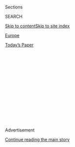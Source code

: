 <div id="app">

<div>

<div>

<div>

<div class="NYTAppHideMasthead css-1q2w90k e1suatyy0">

<div class="section css-ui9rw0 e1suatyy2">

<div class="css-eph4ug er09x8g0">

<div class="css-6n7j50">

</div>

<span class="css-1dv1kvn">Sections</span>

<div class="css-10488qs">

<span class="css-1dv1kvn">SEARCH</span>

</div>

[Skip to content](#site-content)[Skip to site
index](#site-index)

</div>

<div id="masthead-section-label" class="css-1wr3we4 eaxe0e00">

[Europe](https://www.nytimes.com/section/world/europe)

</div>

<div class="css-10698na e1huz5gh0">

</div>

</div>

<div id="masthead-bar-one" class="section hasLinks css-15hmgas e1csuq9d3">

<div class="css-uqyvli e1csuq9d0">

</div>

<div class="css-1uqjmks e1csuq9d1">

</div>

<div class="css-9e9ivx">

[](https://myaccount.nytimes.com/auth/login?response_type=cookie&client_id=vi)

</div>

<div class="css-1bvtpon e1csuq9d2">

[Today’s
Paper](https://www.nytimes.com/section/todayspaper)

</div>

</div>

</div>

</div>

<div data-aria-hidden="false">

<div id="site-content" data-role="main">

<div>

<div class="css-1aor85t" style="opacity:0.000000001;z-index:-1;visibility:hidden">

<div class="css-1hqnpie">

<div class="css-epjblv">

<span class="css-17xtcya">[Europe](/section/world/europe)</span><span class="css-x15j1o">|</span><span class="css-fwqvlz">Geert
Wilders, Reclusive Provocateur, Rises Before Dutch
Vote</span>

</div>

<div class="css-k008qs">

<div class="css-1iwv8en">

<span class="css-18z7m18"></span>

<div>

</div>

</div>

<span class="css-1n6z4y">https://nyti.ms/2muI6pw</span>

<div class="css-1705lsu">

<div class="css-4xjgmj">

<div class="css-4skfbu" data-role="toolbar" data-aria-label="Social Media Share buttons, Save button, and Comments Panel with current comment count" data-testid="share-tools">

  - 
  - 
  - 
  - 
    
    <div class="css-6n7j50">
    
    </div>

  - 
  - 

</div>

</div>

</div>

</div>

</div>

</div>

<div class="css-13pd83m">

</div>

<div id="top-wrapper" class="css-1sy8kpn">

<div id="top-slug" class="css-l9onyx">

Advertisement

</div>

[Continue reading the main
story](#after-top)

<div class="ad top-wrapper" style="text-align:center;height:100%;display:block;min-height:250px">

<div id="top" class="place-ad" data-position="top" data-size-key="top">

</div>

</div>

<div id="after-top">

</div>

</div>

<div id="sponsor-wrapper" class="css-1hyfx7x">

<div id="sponsor-slug" class="css-19vbshk">

Supported by

</div>

[Continue reading the main
story](#after-sponsor)

<div id="sponsor" class="ad sponsor-wrapper" style="text-align:center;height:100%;display:block">

</div>

<div id="after-sponsor">

</div>

</div>

<div class="css-1vkm6nb ehdk2mb0">

# Geert Wilders, Reclusive Provocateur, Rises Before Dutch Vote

</div>

<div class="css-79elbk" data-testid="photoviewer-wrapper">

<div class="css-z3e15g" data-testid="photoviewer-wrapper-hidden">

</div>

<div class="css-1a48zt4 ehw59r15" data-testid="photoviewer-children">

![<span class="css-16f3y1r e13ogyst0" data-aria-hidden="true">Geert
Wilders, center, a far-right icon and one-man political party of the
Netherlands, greeting supporters during a campaign stop in Spijkenisse
this
month.</span><span class="css-cnj6d5 e1z0qqy90" itemprop="copyrightHolder"><span class="css-1ly73wi e1tej78p0">Credit...</span><span><span>Sergey
Ponomarev for The New York
Times</span></span></span>](https://static01.nyt.com/images/2017/02/28/world/28Wilders01/28Wilders01-articleInline-v2.jpg?quality=75&auto=webp&disable=upscale)

</div>

</div>

<div class="css-xt80pu e12qa4dv0">

<div class="css-18e8msd">

<div class="css-vp77d3 epjyd6m0">

<div class="css-1baulvz">

By [<span class="css-1baulvz last-byline" itemprop="name">Alissa J.
Rubin</span>](https://www.nytimes.com/by/alissa-j-rubin)

</div>

</div>

  - Feb. 27,
    2017

  - 
    
    <div class="css-4xjgmj">
    
    <div class="css-d8bdto" data-role="toolbar" data-aria-label="Social Media Share buttons, Save button, and Comments Panel with current comment count" data-testid="share-tools">
    
      - 
      - 
      - 
      - 
        
        <div class="css-6n7j50">
        
        </div>
    
      - 
      - 
    
    </div>
    
    </div>

</div>

</div>

<div class="section meteredContent css-1r7ky0e" name="articleBody" itemprop="articleBody">

<div class="css-1fanzo5 StoryBodyCompanionColumn">

<div class="css-53u6y8">

SPIJKENISSE, the Netherlands — He wants to end immigration from Muslim
countries, tax head scarves and ban the Quran. He is partly of
Indonesian heritage, and dyes his hair bright blond. He is omnipresent
on social media but lives as a political phantom under police
protection, rarely campaigning in person and reportedly sleeping in a
different location every night.

He has structured his party so that he is the only official, giving him
the liberty to remain, above all things, in complete control, and a
provocateur and an uncompromising verbal bomb thrower.

Geert Wilders, far-right icon, is one of Europe’s unusual politicians,
not least because he comes from the Netherlands, one of Europe’s most
socially liberal countries, with a centuries-long tradition of promoting
religious tolerance and welcoming immigrants.

How he and his party fare in the March 15 elections could well signal
how the far right will do in pivotal elections in France, Germany and
possibly Italy later this year, and ultimately determine the future of
the European Union. Mr. Wilders (pronounced VIL-ders) has promised to
demand a “Nexit” referendum on whether the Netherlands should follow
Britain’s example and leave the union.

</div>

</div>

<div class="css-1fanzo5 StoryBodyCompanionColumn">

<div class="css-53u6y8">

“The Netherlands is kind of a bellwether, a lot of trends manifest
themselves here first,” said Hans Anker, a Dutch political strategist
who has worked both in the Netherlands and the United States.

“I wouldn’t rule out that Wilders could be prime minister,” he added.
“This one is fundamentally unpredictable.”

Remarkably, Mr. Wilders, 53, has managed to build a movement despite his
infrequent public appearances. Living under threat since the police
discovered plots against him in 2004 has turned him into a politician
ahead of his time, using the internet and later social media to talk to
voters without the filter of journalists.

It has proved a particularly effective means of reaching disillusioned
citizens. Other politicians have followed his lead but almost none have
done it as effectively, Dutch experts
said.

</div>

</div>

<div class="css-1sngw6j">

[](https://www.nytimes.com/interactive/2017/02/28/world/europe/netherlands-immigration-election.html)

<div class="css-1eoytci">

![](https://static01.nyt.com/images/2017/02/28/world/europe/28netherlands-callout/28netherlands-callout-thumbLarge.jpg)

</div>

<div class="css-1rha1bf">

## Are You in the Netherlands? Share Your Thoughts on Immigration

We want to hear from people in the Netherlands about how immigration has
affected their lives and views.

</div>

</div>

<div class="css-1fanzo5 StoryBodyCompanionColumn">

<div class="css-53u6y8">

“He’s the most strategic, smartest politician out there,” said Sarah de
Lange, a political science professor at the University of Amsterdam.
“He’s very skilled. He’s a very good debater. He has media savvy.
Internationally, he’s compared to Trump. But with Wilders every tweet is
thought through, calculated. With Trump it’s emotional.”

</div>

</div>

<div class="css-1fanzo5 StoryBodyCompanionColumn">

<div class="css-53u6y8">

Right now Mr. Wilders’s party looks set to win more seats than any other
or to come in second. However, he has historically polled better before
elections than he has performed in them. Still, after pollsters
underestimated the likelihood of both Brexit and the victory of Donald
Trump last year, no one is relying on predictions.

But whether Mr. Wilders’s party wins the most votes, or enters a
government, hardly matters. He has already succeeded in one of his main
ambitions — to push politics in the Netherlands to the right and make
possible a conversation about shutting out immigrants and dismantling
the European Union that was unthinkable not long ago.

Mr. Wilders is close ideologically to Marine Le Pen of France, the
far-right National Front leader who is set to make it to a runoff in
presidential elections this spring. He was also close to Mr. Trump’s
campaign, and is sometimes even called the “Dutch Trump,” though he has
a far longer political history and as many differences as similarities.

Like Mr. Trump, Mr. Wilders is unafraid to say things in the most
direct, divisive, dismissive, and often disparaging and insulting of
ways. Similar to Mr. Trump, many of his supporters feel buoyed and
relieved that he is giving voice to what they cannot say, or feel they
are not supposed to say.

Last week Mr. Wilders [delighted in publicly referring to “Moroccan
scum”](https://www.nytimes.com/2017/02/18/world/europe/geert-wilders-netherlands-freedom-party-moroccan-immigrants.html?rref=collection%2Ftimestopic%2FWilders%2C%20Geert&action=click&contentCollection=timestopics&region=stream&module=stream_unit&version=latest&contentPlacement=1&pgtype=collection&_r=0)
before a gaggle of reporters. He has called the hijab a “useless piece
of cloth.” He has been
[convicted](https://www.nytimes.com/2016/12/09/world/europe/geert-wilders-netherlands-trial.html)
of inciting discrimination and insulting an ethnic group, but was let
off without a penalty.

The one time Mr. Wilders was in government, in 2010, he had an informal
liaison with the mainstream conservative party’s coalition, but he
bolted when it wanted to cut back pension benefits. Those in his
parliamentary group are not technically members of his party, allowing
Mr. Wilders to entirely control his party’s platform and
decision-making.

</div>

</div>

<div class="css-1fanzo5 StoryBodyCompanionColumn">

<div class="css-53u6y8">

Being a party of one also allows him to avoid most campaign finance and
disclosure rules, leaving the sources of his money murky, though he
receives funding from at least one American conservative group.

</div>

</div>

![<span class="css-16f3y1r e13ogyst0">This is Geert Wilders, a far-right
Dutch politician with aspirations to be the next prime minister of the
Netherlands. He has compared the Quran to "Mein Kampf" and has called
Moroccans
"scum."</span><span class="css-cch8ym"><span class="css-1dv1kvn">Credit</span><span class="css-cnj6d5 e1z0qqy90" itemprop="copyrightHolder"><span class="css-1ly73wi e1tej78p0">Credit...</span><span>Bart
Maat/Agence France-Presse — Getty
Images</span></span></span>](https://static01.nyt.com/images/2017/03/13/world/00wilders-video/00wilders-video-videoSixteenByNine3000.jpg)

<div class="css-1fanzo5 StoryBodyCompanionColumn">

<div class="css-53u6y8">

Mr. Wilders describes himself as an outsider. Yet he is the
third-longest-sitting member of the Dutch Parliament and has spent his
life in politics since he was about 28.

In recent years, because of the apparent threats against him, Mr.
Wilders has become progressively more isolated. He sees his wife once or
twice a week and has cut off his brother, who disagrees with him
politically, the brother has said in media interviews. He maintains the
image of being present through carefully dispensing Twitter posts,
videos and television interviews. His rare public appearances guarantee
that every time he ventures out he attracts a media circus.

Last week, he suspended his campaign appearances altogether after
reports that a member of his police security detail was suspected of
leaking his movements to a Dutch-Moroccan criminal gang.

Still, he manages to travel to give speeches outside the Netherlands,
including at the Republican convention in Cleveland, where [he
spoke](https://www.youtube.com/watch?v=5GJC17c2sfk) at the “Milo
Yiannopoulos Wake Up Party,” a gathering of lesbians, gays, bisexuals
and transgender people for Mr. Trump.

He has also traveled on many occasions to Israel, for which he developed
a deep affection after spending months on a kibbutz as a young man. He
is described by political compatriots as friendly with Benjamin
Netanyahu, the right-wing Israeli prime minister.

</div>

</div>

<div class="css-1fanzo5 StoryBodyCompanionColumn">

<div class="css-53u6y8">

Over time, Mr. Wilders’s own positions have hardened, his colleagues
said. He arrived in The Hague, the Netherlands, in 1991-92 as a
parliamentary assistant in the mainstream conservative party then led by
Frits Bolkestein.

Today Mr. Bolkestein likens Mr. Wilders to “the sorcerer’s apprentice,”
who, the story goes, uses one of his newly learned spells to enchant a
broom into washing the floor for him.

Soon the water is all over, and he realizes that he does not know how to
stop the broom. He tries splitting it in two with an ax, but then there
are two brooms, then four. “The apprentice can’t stop,” Mr. Bolkestein
said.

</div>

</div>

<div class="css-79elbk" data-testid="photoviewer-wrapper">

<div class="css-z3e15g" data-testid="photoviewer-wrapper-hidden">

</div>

<div class="css-1a48zt4 ehw59r15" data-testid="photoviewer-children">

![<span class="css-16f3y1r e13ogyst0" data-aria-hidden="true">Mr.
Wilders’s supporters during a campaign event. Like President Trump, Mr.
Wilders is unafraid to say things in direct and divisive
ways.</span><span class="css-cnj6d5 e1z0qqy90" itemprop="copyrightHolder"><span class="css-1ly73wi e1tej78p0">Credit...</span><span>Sergey
Ponomarev for The New York
Times</span></span>](https://static01.nyt.com/images/2017/02/28/world/28Wilders03/28Wilders03-articleInline.jpg?quality=75&auto=webp&disable=upscale)

</div>

</div>

<div class="css-1fanzo5 StoryBodyCompanionColumn">

<div class="css-53u6y8">

It is an apt description of Mr. Wilders, who sometimes seems to try to
outdo himself more for shock value and to grab attention than for
practical effect, particularly on immigration.

“In 2012 his position was no new mosques in the Netherlands; now it is
‘close all the mosques,’ ” said Michiel Servaes, a Labor Party member
in Parliament who has served with him. “In 2012 it was limit asylum
seekers to 1,000 a year; now it’s ‘no new asylum seekers.’ ”

Yet Mr. Wilders’s stands have brought the mainstream right to advocate
strict limits on aid for immigrants and helped spawn new small
right-wing parties, all with strong positions against immigration and in
support of stricter rules to push immigrants to accept Dutch culture,
Mr. Servaes said.

</div>

</div>

<div class="css-1fanzo5 StoryBodyCompanionColumn">

<div class="css-53u6y8">

E. C. Hendriks, a political sociologist who is allied with a new
far-right party, the Forum for Democracy, says unease with immigration
and disillusionment with the European Union are rife. “Certain groups in
Dutch society have had trouble integrating,” he said.

Yet immigrants are costly for the Dutch since the country has a generous
social welfare system and pays for newcomers’ education, health care,
housing and food.

“So if certain groups come and do not speak Dutch and do not share our
values, if they don’t integrate, it’s a bigger problem,” he said.

The Netherlands, with its religious tolerance and relative prosperity —
unemployment is among the lowest in Europe — may seem an unlikely place
for the far right to take hold.

Yet it is another measure of Mr. Wilders’s idiosyncratic appeal that in
a country with such an open lifestyle, some Dutch are turning to him to
safeguard their liberal social
values.

</div>

</div>

<div class="css-79elbk" data-testid="photoviewer-wrapper">

<div class="css-z3e15g" data-testid="photoviewer-wrapper-hidden">

</div>

<div class="css-1a48zt4 ehw59r15" data-testid="photoviewer-children">

<div class="css-1xdhyk6 erfvjey0">

<span class="css-1ly73wi e1tej78p0">Image</span>

<div class="css-zjzyr8">

<div data-testid="lazyimage-container" style="height:258.4222222222222px">

</div>

</div>

</div>

<span class="css-16f3y1r e13ogyst0" data-aria-hidden="true">Dutch Party
for Freedom supporters at a rally. Mr. Wilders has managed to build a
movement despite his rare public
appearances.</span><span class="css-cnj6d5 e1z0qqy90" itemprop="copyrightHolder"><span class="css-1ly73wi e1tej78p0">Credit...</span><span>Sergey
Ponomarev for The New York Times</span></span>

</div>

</div>

<div class="css-1fanzo5 StoryBodyCompanionColumn">

<div class="css-53u6y8">

A longtime parliamentary colleague, Harry van Bommel, who came to office
in 1998, the same year as Mr. Wilders, said it was difficult to deny
that the political winds had shifted in his favor. “In this country
there is an underestimation of the number of people who are afraid of
Islam,” he said.

</div>

</div>

<div class="css-1fanzo5 StoryBodyCompanionColumn">

<div class="css-53u6y8">

That turn was spurred in part by the sense of shock [at the
assassination](http://www.nytimes.com/2002/05/07/world/rightist-candidate-in-netherlands-is-slain-and-the-nation-is-stunned.html)
in 2002 of Pim Fortuyn, a right-leaning politician, and two years later,
that of [the filmmaker Theo Van
Gogh](http://www.nytimes.com/2004/11/03/world/europe/dutch-filmmaker-an-islam-critic-is-killed.html?_r=0),
both of whom provoked and spoke out harshly against immigrants.

It was against this backdrop that Mr. Wilders formed his own party and
began to find a wider audience. Today he has pockets of strength in
almost every part of the country.

As Mr. Wilders opened his campaign this month in one of his strongholds
in the Rotterdam suburb of Spijkenisse, supporters stood with arms
folded in the cold gray morning in the central square, as vendors hawked
fresh herring and the police and security guards tried to keep back a
media scrum.

Among the crowd was Ieg Van Haperen, 66, a former postal worker who
complained that prices had gone up but pensions had not. Like many
Dutch, she feels Mr. Wilders goes too far in his condemnations of Islam,
but “the borders indeed have to close,” she said.

In his hometown, Venlo, a stone’s throw from the German border, where
locals speak a dialect all their own, Carnival was in full swing as Mr.
Wilders opened his campaign miles away.

There was speculation that Mr. Wilders might visit, though it seems he
has distanced himself from the one place where his Indonesian heritage
on his mother’s side is generally known. His mother is half Indonesian;
her parents returned to Venlo around the time Holland gave up its
colonies in Indonesia, according to a Dutch anthropologist and
journalist, Lizzy van Leeuwen.

Few seemed even to have met the hometown boy in a place that remains a
seemingly tolerant bastion in perhaps a waning Dutch tradition.

</div>

</div>

<div class="css-1fanzo5 StoryBodyCompanionColumn">

<div class="css-53u6y8">

“I asked myself what I would say if a journalist asked me if Geert
Wilders was welcome here,” said Roel Versleijen, the president of Jocus,
the association that coordinates Venlo’s celebration.

He was indeed asked, by this one.

“Well, everyone is welcome to celebrate,” he said, “but his political
views are not widely supported.”

</div>

</div>

</div>

<div>

</div>

<div>

</div>

<div>

</div>

<div>

<div id="bottom-wrapper" class="css-1ede5it">

<div id="bottom-slug" class="css-l9onyx">

Advertisement

</div>

[Continue reading the main
story](#after-bottom)

<div id="bottom" class="ad bottom-wrapper" style="text-align:center;height:100%;display:block;min-height:90px">

</div>

<div id="after-bottom">

</div>

</div>

</div>

</div>

</div>

## Site Index

<div>

</div>

## Site Information Navigation

  - [© <span>2020</span> <span>The New York Times
    Company</span>](https://help.nytimes.com/hc/en-us/articles/115014792127-Copyright-notice)

<!-- end list -->

  - [NYTCo](https://www.nytco.com/)
  - [Contact
    Us](https://help.nytimes.com/hc/en-us/articles/115015385887-Contact-Us)
  - [Work with us](https://www.nytco.com/careers/)
  - [Advertise](https://nytmediakit.com/)
  - [T Brand Studio](http://www.tbrandstudio.com/)
  - [Your Ad
    Choices](https://www.nytimes.com/privacy/cookie-policy#how-do-i-manage-trackers)
  - [Privacy](https://www.nytimes.com/privacy)
  - [Terms of
    Service](https://help.nytimes.com/hc/en-us/articles/115014893428-Terms-of-service)
  - [Terms of
    Sale](https://help.nytimes.com/hc/en-us/articles/115014893968-Terms-of-sale)
  - [Site
    Map](https://spiderbites.nytimes.com)
  - [Help](https://help.nytimes.com/hc/en-us)
  - [Subscriptions](https://www.nytimes.com/subscription?campaignId=37WXW)

</div>

</div>

</div>

</div>
